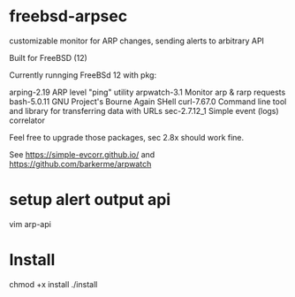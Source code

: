 # freebsd-arpsec
customizable monitor for ARP changes, sending alerts to arbitrary API

Built for FreeBSD (12)

Currently runnging FreeBSd 12 with pkg:

arping-2.19                    ARP level "ping" utility
arpwatch-3.1                   Monitor arp & rarp requests
bash-5.0.11                    GNU Project's Bourne Again SHell
curl-7.67.0                    Command line tool and library for transferring data with URLs
sec-2.7.12_1                   Simple event (logs) correlator

Feel free to upgrade those packages, sec 2.8x should work fine.

See https://simple-evcorr.github.io/  and https://github.com/barkerme/arpwatch


# setup alert output api
vim arp-api 


# Install

chmod +x install
./install
